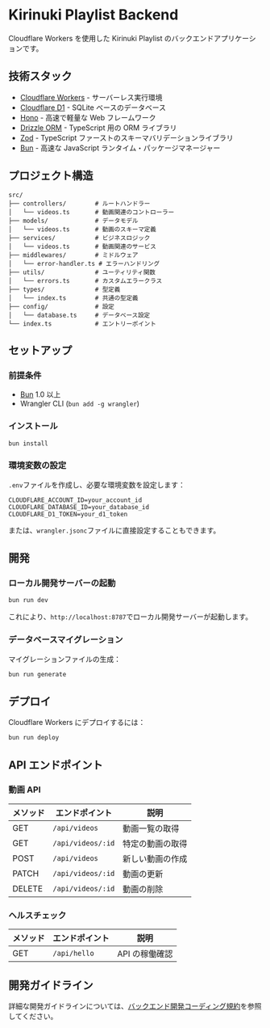 # Kirinuki Playlist Backend

Cloudflare Workers を使用した Kirinuki Playlist のバックエンドアプリケーションです。

## 技術スタック

- [Cloudflare Workers](https://workers.cloudflare.com/) - サーバーレス実行環境
- [Cloudflare D1](https://developers.cloudflare.com/d1/) - SQLite ベースのデータベース
- [Hono](https://hono.dev/) - 高速で軽量な Web フレームワーク
- [Drizzle ORM](https://orm.drizzle.team/) - TypeScript 用の ORM ライブラリ
- [Zod](https://zod.dev/) - TypeScript ファーストのスキーマバリデーションライブラリ
- [Bun](https://bun.sh/) - 高速な JavaScript ランタイム・パッケージマネージャー

## プロジェクト構造

```
src/
├── controllers/        # ルートハンドラー
│   └── videos.ts       # 動画関連のコントローラー
├── models/             # データモデル
│   └── videos.ts       # 動画のスキーマ定義
├── services/           # ビジネスロジック
│   └── videos.ts       # 動画関連のサービス
├── middlewares/        # ミドルウェア
│   └── error-handler.ts # エラーハンドリング
├── utils/              # ユーティリティ関数
│   └── errors.ts       # カスタムエラークラス
├── types/              # 型定義
│   └── index.ts        # 共通の型定義
├── config/             # 設定
│   └── database.ts     # データベース設定
└── index.ts            # エントリーポイント
```

## セットアップ

### 前提条件

- [Bun](https://bun.sh/) 1.0 以上
- Wrangler CLI (`bun add -g wrangler`)

### インストール

```bash
bun install
```

### 環境変数の設定

`.env`ファイルを作成し、必要な環境変数を設定します：

```
CLOUDFLARE_ACCOUNT_ID=your_account_id
CLOUDFLARE_DATABASE_ID=your_database_id
CLOUDFLARE_D1_TOKEN=your_d1_token
```

または、`wrangler.jsonc`ファイルに直接設定することもできます。

## 開発

### ローカル開発サーバーの起動

```bash
bun run dev
```

これにより、`http://localhost:8787`でローカル開発サーバーが起動します。

### データベースマイグレーション

マイグレーションファイルの生成：

```bash
bun run generate
```

## デプロイ

Cloudflare Workers にデプロイするには：

```bash
bun run deploy
```

## API エンドポイント

### 動画 API

| メソッド | エンドポイント    | 説明             |
| -------- | ----------------- | ---------------- |
| GET      | `/api/videos`     | 動画一覧の取得   |
| GET      | `/api/videos/:id` | 特定の動画の取得 |
| POST     | `/api/videos`     | 新しい動画の作成 |
| PATCH    | `/api/videos/:id` | 動画の更新       |
| DELETE   | `/api/videos/:id` | 動画の削除       |

### ヘルスチェック

| メソッド | エンドポイント | 説明           |
| -------- | -------------- | -------------- |
| GET      | `/api/hello`   | API の稼働確認 |

## 開発ガイドライン

詳細な開発ガイドラインについては、[バックエンド開発コーディング規約](../../.cursor/rules/backend-coding-standards.mdc)を参照してください。
